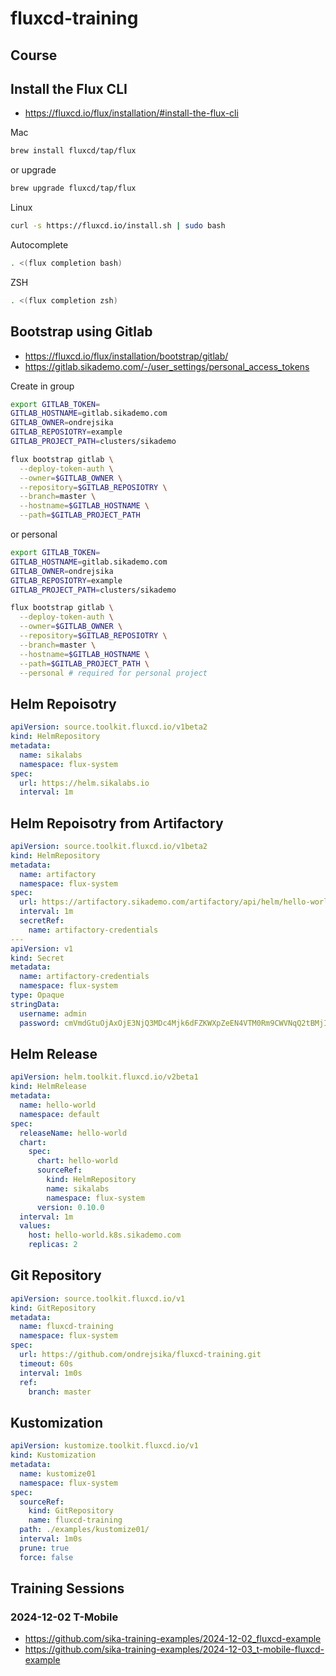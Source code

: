 # fluxcd-training

## Course

## Install the Flux CLI

- https://fluxcd.io/flux/installation/#install-the-flux-cli

Mac

```bash
brew install fluxcd/tap/flux
```

or upgrade

```bash
brew upgrade fluxcd/tap/flux
```

Linux

```bash
curl -s https://fluxcd.io/install.sh | sudo bash
```

Autocomplete

```bash
. <(flux completion bash)
```

ZSH

```zsh
. <(flux completion zsh)
```

## Bootstrap using Gitlab

- https://fluxcd.io/flux/installation/bootstrap/gitlab/
- https://gitlab.sikademo.com/-/user_settings/personal_access_tokens

Create in group

```bash
export GITLAB_TOKEN=
GITLAB_HOSTNAME=gitlab.sikademo.com
GITLAB_OWNER=ondrejsika
GITLAB_REPOSIOTRY=example
GITLAB_PROJECT_PATH=clusters/sikademo
```

```bash
flux bootstrap gitlab \
  --deploy-token-auth \
  --owner=$GITLAB_OWNER \
  --repository=$GITLAB_REPOSIOTRY \
  --branch=master \
  --hostname=$GITLAB_HOSTNAME \
  --path=$GITLAB_PROJECT_PATH
```

or personal

```bash
export GITLAB_TOKEN=
GITLAB_HOSTNAME=gitlab.sikademo.com
GITLAB_OWNER=ondrejsika
GITLAB_REPOSIOTRY=example
GITLAB_PROJECT_PATH=clusters/sikademo
```

```bash
flux bootstrap gitlab \
  --deploy-token-auth \
  --owner=$GITLAB_OWNER \
  --repository=$GITLAB_REPOSIOTRY \
  --branch=master \
  --hostname=$GITLAB_HOSTNAME \
  --path=$GITLAB_PROJECT_PATH \
  --personal # required for personal project
```

## Helm Repoisotry

```yaml
apiVersion: source.toolkit.fluxcd.io/v1beta2
kind: HelmRepository
metadata:
  name: sikalabs
  namespace: flux-system
spec:
  url: https://helm.sikalabs.io
  interval: 1m
```

## Helm Repoisotry from Artifactory

```yaml
apiVersion: source.toolkit.fluxcd.io/v1beta2
kind: HelmRepository
metadata:
  name: artifactory
  namespace: flux-system
spec:
  url: https://artifactory.sikademo.com/artifactory/api/helm/hello-world-helm
  interval: 1m
  secretRef:
    name: artifactory-credentials
---
apiVersion: v1
kind: Secret
metadata:
  name: artifactory-credentials
  namespace: flux-system
type: Opaque
stringData:
  username: admin
  password: cmVmdGtuOjAxOjE3NjQ3MDc4Mjk6dFZKWXpZeEN4VTM0Rm9CWVNqQ2tBMjI4Y2RO
```

## Helm Release

```yaml
apiVersion: helm.toolkit.fluxcd.io/v2beta1
kind: HelmRelease
metadata:
  name: hello-world
  namespace: default
spec:
  releaseName: hello-world
  chart:
    spec:
      chart: hello-world
      sourceRef:
        kind: HelmRepository
        name: sikalabs
        namespace: flux-system
      version: 0.10.0
  interval: 1m
  values:
    host: hello-world.k8s.sikademo.com
    replicas: 2
```

## Git Repository

```yaml
apiVersion: source.toolkit.fluxcd.io/v1
kind: GitRepository
metadata:
  name: fluxcd-training
  namespace: flux-system
spec:
  url: https://github.com/ondrejsika/fluxcd-training.git
  timeout: 60s
  interval: 1m0s
  ref:
    branch: master
```

## Kustomization

```yaml
apiVersion: kustomize.toolkit.fluxcd.io/v1
kind: Kustomization
metadata:
  name: kustomize01
  namespace: flux-system
spec:
  sourceRef:
    kind: GitRepository
    name: fluxcd-training
  path: ./examples/kustomize01/
  interval: 1m0s
  prune: true
  force: false
```

## Training Sessions

### 2024-12-02 T-Mobile

- https://github.com/sika-training-examples/2024-12-02_fluxcd-example
- https://github.com/sika-training-examples/2024-12-03_t-mobile-fluxcd-example
